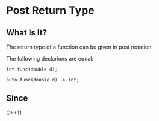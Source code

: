 # Post Return Type

## What Is It?
The return type of a function can be given in post notation.

The following declarions are equal:

```
int func(double d);

auto func(double d) -> int;
```

## Since
C++11
